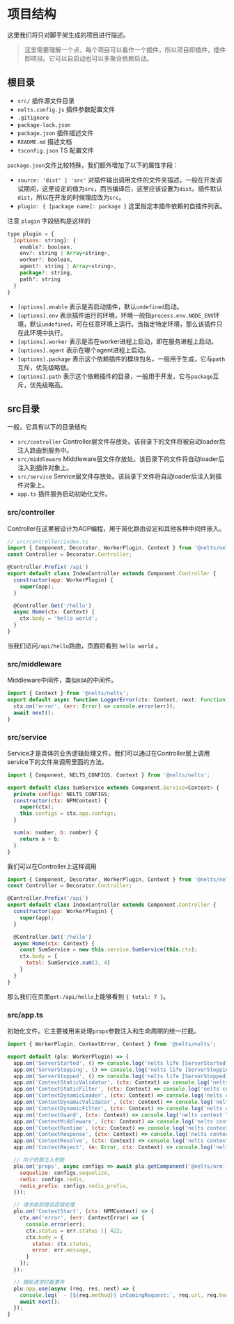 # 项目结构

这里我们将只对脚手架生成的项目进行描述。

> 这里需要理解一个点，每个项目可以看作一个插件，所以项目即插件，插件即项目。它可以自启动也可以多聚合依赖启动。

## 根目录

- `src/` 插件源文件目录
- `nelts.config.js` 插件参数配置文件
- `.gitignore`
- `package-lock.json`
- `package.json` 插件描述文件
- `README.md` 描述文档
- `tsconfig.json` TS 配置文件

`package.json`文件比较特殊，我们额外增加了以下的属性字段：

- `source: 'dist' | 'src'` 对插件输出调用文件的文件夹描述，一般在开发调试期间，这里设定的值为`src`，而当编译后，这里应该设置为`dist`。插件默认 `dist`，所以在开发的时候理应改为`src`。
- `plugin: { [package name]: package }` 这里指定本插件依赖的自插件列表。

注意 `plugin` 字段结构是这样的

```javascript
type plugin = {
  [options: string]: {
    enable?: boolean,
    env?: string | Array<string>,
    worker?: boolean,
    agent?: string | Array<string>,
    package?: string,
    path?: string
  }
}
```

- `[options].enable` 表示是否启动插件，默认`undefined`启动。
- `[options].env` 表示插件运行的环境，环境一般指`process.env.NODE_ENV`环境，默认`undefined`，可在任意环境上运行。当指定特定环境，那么该插件只在此环境中执行。
- `[options].worker` 表示是否在worker进程上启动，即在服务进程上启动。
- `[options].agent` 表示在哪个agent进程上启动。
- `[options].package` 表示这个依赖插件的模块包名，一般用于生成，它与`path`互斥，优先级略低。
- `[options].path` 表示这个依赖插件的目录，一般用于开发，它与`package`互斥，优先级略高。

## src目录

一般，它具有以下的目录结构

- `src/controller` Controller层文件存放处。该目录下的文件将被自动loader后注入路由到服务中。
- `src/middleware` Middleware层文件存放处。该目录下的文件将自动loader后注入到插件对象上。
- `src/service` Service层文件存放处。该目录下文件将自动loader后注入到插件对象上。
- `app.ts` 插件服务启动初始化文件。

### src/controller

Controller在这里被设计为AOP编程，用于简化路由设定和其他各种中间件嵌入。

```javascript
// src/controller/index.ts
import { Component, Decorator, WorkerPlugin, Context } from '@nelts/nelts';
const Controller = Decorator.Controller;

@Controller.Prefix('/api')
export default class IndexController extends Component.Controller {
  constructor(app: WorkerPlugin) {
    super(app);
  }

  @Controller.Get('/hello')
  async Home(ctx: Context) {
    ctx.body = 'hello world';
  }
}
```

当我们访问`/api/hello`路由，页面将看到 `hello world` 。

### src/middleware

Middleware中间件，类似`KOA`的中间件。

```javascript
import { Context } from '@nelts/nelts';
export default async function LoggerError(ctx: Context, next: Function) {
  ctx.on('error', (err: Error) => console.error(err));
  await next();
}
```

### src/service

Service才是具体的业务逻辑处理文件。我们可以通过在Controller层上调用service下的文件来调用里面的方法。

```javascript
import { Component, NELTS_CONFIGS, Context } from '@nelts/nelts';

export default class SumService extends Component.Service<Context> {
  private configs: NELTS_CONFIGS;
  constructor(ctx: NPMContext) {
    super(ctx);
    this.configs = ctx.app.configs;
  }

  sum(a: number, b: number) {
    return a + b;
  }
}
```

我们可以在Controller上这样调用

```javascript
import { Component, Decorator, WorkerPlugin, Context } from '@nelts/nelts';
const Controller = Decorator.Controller;

@Controller.Prefix('/api')
export default class IndexController extends Component.Controller {
  constructor(app: WorkerPlugin) {
    super(app);
  }

  @Controller.Get('/hello')
  async Home(ctx: Context) {
    const SumService = new this.service.SumService(this.ctx);
    ctx.body = {
      total: SumService.sum(3, 4)
    }
  }
}
```

那么我们在页面`get:/api/hello`上能够看到 `{ total: 7 }`。

### src/app.ts

初始化文件。它主要被用来处理`props`参数注入和生命周期的统一拦截。

```javascript
import { WorkerPlugin, ContextError, Context } from '@nelts/nelts';

export default (plu: WorkerPlugin) => {
  app.on('ServerStarted', () => console.log('nelts life [ServerStarted] invoked.'));
  app.on('ServerStopping', () => console.log('nelts life [ServerStopping] invoked.'));
  app.on('ServerStopped', () => console.log('nelts life [ServerStopped] invoked.'));
  app.on('ContextStaticValidator', (ctx: Context) => console.log('nelts context life [ContextStaticValidator] invoked.'));
  app.on('ContextStaticFilter', (ctx: Context) => console.log('nelts context life [ContextStaticFilter] invoked.'));
  app.on('ContextDynamicLoader', (ctx: Context) => console.log('nelts context life [ContextDynamicLoader] invoked.'));
  app.on('ContextDynamicValidator', (ctx: Context) => console.log('nelts context life [ContextDynamicValidator] invoked.'));
  app.on('ContextDynamicFilter', (ctx: Context) => console.log('nelts context life [ContextDynamicFilter] invoked.'));
  app.on('ContextGuard', (ctx: Context) => console.log('nelts context life [ContextGuard] invoked.'));
  app.on('ContextMiddleware', (ctx: Context) => console.log('nelts context life [ContextMiddleware] invoked.'));
  app.on('ContextRuntime', (ctx: Context) => console.log('nelts context life [ContextRuntime] invoked.'));
  app.on('ContextResponse', (ctx: Context) => console.log('nelts context life [ContextResponse] invoked.'));
  app.on('ContextResolve', (ctx: Context) => console.log('nelts context life status [ContextResolve] invoked.'));
  app.on('ContextReject', (e: Error, ctx: Context) => console.log('nelts context life status [ContextReject] invoked.'));

  // 向子依赖注入参数
  plu.on('props', async configs => await plu.getComponent('@nelts/orm').props({
    sequelize: configs.sequelize,
    redis: configs.redis,
    redis_prefix: configs.redis_prefix,
  }));

  // 请求级别错误容错处理
  plu.on('ContextStart', (ctx: NPMContext) => {
    ctx.on('error', (err: ContextError) => {
      console.error(err);
      ctx.status = err.status || 422;
      ctx.body = {
        status: ctx.status,
        error: err.message,
      }
    });
  });

  // 辅助请求拦截事件
  plu.app.use(async (req, res, next) => {
    console.log(` - [${req.method}] inComingRequest:`, req.url, req.headers);
    await next();
  });
}
```